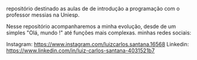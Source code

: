 repositório destinado as aulas de de introdução a programação com o professor messias na Uniesp.

Nesse repositório acompanharemos a minha evolução, desde de um simples "Olá, mundo !" até funções mais complexas. 
minhas redes sociais:

Instagram: https://www.instagram.com/luizcarlos.santana.16568
Linkedin: https://www.linkedin.com/in/luiz-carlos-santana-4031521b7

